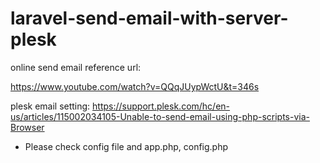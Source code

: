 # laravel-send-email-with-server-plesk
online send email reference url:

https://www.youtube.com/watch?v=QQqJUypWctU&t=346s

plesk email setting:
https://support.plesk.com/hc/en-us/articles/115002034105-Unable-to-send-email-using-php-scripts-via-Browser


* Please check config file and app.php, config.php
